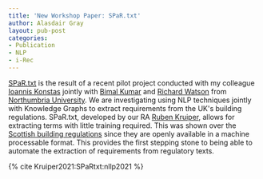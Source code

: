 ```yaml
---
title: 'New Workshop Paper: SPaR.txt'
author: Alasdair Gray
layout: pub-post
categories:
- Publication
- NLP
- i-Rec
---
```


[SPaR.txt](https://github.com/rubenkruiper/spar.txt) is the result of a recent pilot project conducted with my colleague [Ioannis Konstas](http://www.ikonstas.net/) jointly with [Bimal Kumar](https://www.northumbria.ac.uk/about-us/our-staff/k/bimal-kumar/) and [Richard Watson](https://www.northumbria.ac.uk/about-us/our-staff/w/richard-watson/) from [Northumbria University](https://www.northumbria.ac.uk/). We are investigating using NLP techniques jointly with Knowledge Graphs to extract requirements from the UK's building regulations. SPaR.txt, developed by our RA [Ruben Kruiper](https://github.com/rubenkruiper), allows for extracting terms with little training required. This was shown over the [Scottish building regulations](https://www.gov.scot/policies/building-standards/monitoring-improving-building-regulations/) since they are openly available in a machine processable format. This provides the first stepping stone to being able to automate the extraction  of requirements from regulatory texts.

{% cite Kruiper2021:SPaRtxt:nllp2021 %}
